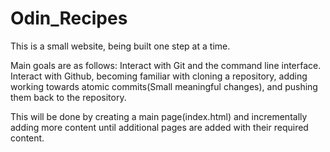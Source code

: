 # Odin_Recipes

This is a small website, being built one step at a time.

Main goals are as follows:
Interact with Git and the command line interface.
Interact with Github, becoming familiar with cloning a repository, adding working towards atomic commits(Small meaningful changes), and pushing them back to the repository.

This will be done by creating a main page(index.html) and incrementally adding more content until additional pages are added with their required content.